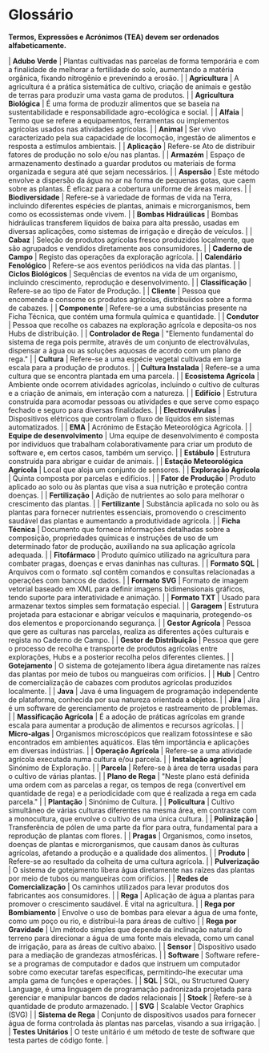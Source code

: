 # Glossário

**Termos, Expressões e Acrónimos (TEA) devem ser ordenados alfabeticamente.**

| **Adubo Verde**                    | Plantas cultivadas nas parcelas de forma temporária e com a finalidade de melhorar a fertilidade do solo, aumentando a matéria orgânica, fixando nitrogênio e prevenindo a erosão.             |
| **Agricultura**                    | A agricultura é a prática sistemática de cultivo, criação de animais e gestão de terras para produzir uma vasta gama de produtos.                                                              |
| **Agricultura Biológica**          | É uma forma de produzir alimentos que se baseia na sustentabilidade e responsabilidade agro-ecológica e social.                                                                                |
| **Alfaia**                         | Termo que se refere a equipamentos, ferramentas ou implementos agrícolas usados nas atividades agrícolas.                                                                                      |
| **Animal**                         | Ser vivo caracterizado pela sua capacidade de locomoção, ingestão de alimentos e resposta a estímulos ambientais.                                                                              |
| **Aplicação**                      | Refere-se Ato de distribuir fatores de produção no solo e/ou nas plantas.                                                                                                                      |
| **Armazém**                        | Espaço de armazenamento destinado a guardar produtos ou materiais de forma organizada e segura até que sejam necessários.                                                                      |
| **Aspersão**                       | Este método envolve a dispersão da água no ar na forma de pequenas gotas, que caem sobre as plantas. É eficaz para a cobertura uniforme de áreas maiores.                                      |
| **Biodiversidade**                 | Refere-se à variedade de formas de vida na Terra, incluindo diferentes espécies de plantas, animais e microrganismos, bem como os ecossistemas onde vivem.                                     |
| **Bombas Hidraúlicas**             | Bombas hidráulicas transferem líquidos de baixa para alta pressão, usadas em diversas aplicações, como sistemas de irrigação e direção de veículos.                                            |
| **Cabaz**                          | Seleção de produtos agrícolas fresco produzidos localmente, que são agrupados e vendidos diretamente aos consumidores.                                                                         |
| **Caderno de Campo**               | Registo das operações da exploração agrícola.                                                                                                                                                  |
| **Calendário Fenológico**          | Refere-se aos eventos periódicos na vida das plantas.                                                                                                                                          |
| **Ciclos Biológicos**              | Sequências de eventos na vida de um organismo, incluindo crescimento, reprodução e desenvolvimento.                                                                                            |
| **Classificação**                  | Refere-se ao tipo de Fator de Produção.                                                                                                                                                        |
| **Cliente**                        | Pessoa que encomenda e consome os produtos agrícolas, distribuiidos sobre a forma de cabazes.                                                                                                  |
| **Componente**                     | Refere-se a uma substâncias presente na Ficha Técnica, que contém uma formula química e quantidade.                                                                                            |
| **Condutor**                       | Pessoa que recolhe os cabazes na exploração agrícola e deposita-os nos Hubs de distribuição.                                                                                                   |
| **Controlador de Rega**            | "Elemento fundamental do sistema de rega pois permite, através de um conjunto de electroválvulas, dispensar a água ou as soluções aquosas de acordo com um plano de rega."                     |
| **Cultura**                        | Refere-se a uma espécie vegetal cultivada em larga escala para a produção de produtos.                                                                                                         |
| **Cultura Instalada**              | Refere-se a uma cultura que se encontra plantada em uma parcela.                                                                                                                               |
| **Ecosistema Agrícola**            | Ambiente onde ocorrem atividades agrícolas, incluindo o cultivo de culturas e a criação de animais, em interação com a natureza.                                                               |
| **Edifício**                       | Estrutura construída para acomodar pessoas ou atividades e que serve como espaço fechado e seguro para diversas finalidades.                                                                   |
| **Electroválvulas**                | Dispositivos elétricos que controlam o fluxo de líquidos em sistemas automatizados.                                                                                                            |
| **EMA**                            | Acrónimo de Estação Meteorológica Agrícola.                                                                                                                                                    |
| **Equipe de desenvolvimento**      | Uma equipe de desenvolvimento é composta por indivíduos que trabalham colaborativamente para criar um produto de software e, em certos casos, também um serviço.                               |
| **Estábulo**                       | Estrutura construída para abrigar e cuidar de animais.                                                                                                                                         |
| **Estação Meteorológica Agrícola** | Local que aloja um conjunto de sensores.                                                                                                                                                       |
| **Exploração Agrícola**            | Quinta composta por parcelas e edifícios.                                                                                                                                                      |
| **Fator de Produção**              | Produto aplicado ao solo ou às plantas que visa a sua nutrição e proteção contra doenças.                                                                                                      |
| **Fertilização**                   | Adição de nutrientes ao solo para melhorar o crescimento das plantas.                                                                                                                          |
| **Fertilizante**                   | Substância aplicada no solo ou às plantas para fornecer nutrientes essenciais, promovendo o crescimento saudável das plantas e aumentando a produtividade agrícola.                            |
| **Ficha Técnica**                  | Documento que fornece informações detalhadas sobre a composição, propriedades químicas e instruções de uso de um determinado fator de produção, auxiliando na sua aplicação agrícola adequada. |
| **Fitofármaco**                    | Produto químico utilizado na agricultura para combater pragas, doenças e ervas daninhas nas culturas.                                                                                          |
| **Formato SQL**                    | Arquivos com o formato .sql contêm comandos e consultas relacionadas a operações com bancos de dados.                                                                                          |
| **Formato SVG**                    | Formato de imagem vetorial baseado em XML para definir imagens bidimensionais gráficos, tendo suporte para interatividade e animação.                                                          |
| **Formato TXT**                    | Usado para armazenar textos simples sem formatação especial.                                                                                                                                   |
| **Garagem**                        | Estrutura projetada para estacionar e abrigar veículos e maquinaria, protegendo-os dos elementos e proporcionando segurança.                                                                   |
| **Gestor Agrícola**                | Pessoa que gere as culturas nas parcelas, realiza as diferentes ações culturais e regista no Caderno de Campo.                                                                                 |
| **Gestor de Distribuição**         | Pessoa que gere o processo de recolha e transporte de produtos agrícolas entre explorações, Hubs e a posterior recolha pelos diferentes clientes.                                              |
| **Gotejamento**                    | O sistema de gotejamento libera água diretamente nas raízes das plantas por meio de tubos ou mangueiras com orifícios.                                                                         |
| **Hub**                            | Centro de comercialização de cabazes com produtos agrícolas produzidos localmente.                                                                                                             |
| **Java**                           | Java é uma linguagem de programação independente de plataforma, conhecida por sua natureza orientada a objetos.                                                                                |
| **Jira**                           | Jira é um software de gerenciamento de projetos e rastreamento de problemas.                                                                                                                   |
| **Massificação Agrícola**          | É a adoção de práticas agrícolas em grande escala para aumentar a produção de alimentos e recursos agrícolas.                                                                                  |
| **Micro-algas**                    | Organismos microscópicos que realizam fotossíntese e são encontrados em ambientes aquáticos. Elas têm importância e aplicações em diversas indústrias.                                         |
| **Operação Agrícola**              | Refere-se a uma atividade agrícola executada numa cultura e/ou parcela.                                                                                                                        |
| **Instalação agrícola**            | Sinónimo de Exploração.                                                                                                                                                                        |
| **Parcela**                        | Refere-se à área de terra usadas para o cultivo de várias plantas.                                                                                                                             |
| **Plano de Rega**                  | "Neste plano está definida uma ordem com as parcelas a regar, os tempos de rega (convertível em quantidade de rega) e a periodicidade com que é realizada a rega em cada parcela."             |
| **Plantação**                      | Sinónimo de Cultura.                                                                                                                                                                           |
| **Policultura**                    | Cultivo simultâneo de várias culturas diferentes na mesma área, em contraste com a monocultura, que envolve o cultivo de uma única cultura.                                                    |
| **Polinização**                    | Transferência de pólen de uma parte da flor para outra, fundamental para a reprodução de plantas com flores.                                                                                   |
| **Pragas**                         | Organismos, como insetos, doenças de plantas e microrganismos, que causam danos às culturas agrícolas, afetando a produção e a qualidade dos alimentos.                                        |
| **Produto**                        | Refere-se ao resultado da colheita de uma cultura agrícola.                                                                                                                                    |
| **Pulverização**                   | O sistema de gotejamento libera água diretamente nas raízes das plantas por meio de tubos ou mangueiras com orifícios.                                                                         |
| **Redes de Comercialização**       | Os caminhos utilizados para levar produtos dos fabricantes aos consumidores.                                                                                                                   |
| **Rega**                           | Aplicação de água a plantas para promover o crescimento saudável. É vital na agricultura.                                                                                                      |
| **Rega por Bombiamento**           | Envolve o uso de bombas para elevar a água de uma fonte, como um poço ou rio, e distribuí-la para áreas de cultivo                                                                             |
| **Rega por Gravidade**             | Um método simples que depende da inclinação natural do terreno para direcionar a água de uma fonte mais elevada, como um canal de irrigação, para as áreas de cultivo abaixo.                  |
| **Sensor**                         | Dispositivo usado para a mediação de grandezas atmosféricas.                                                                                                                                   |
| **Software**                       | Software refere-se a programas de computador e dados que instruem um computador sobre como executar tarefas específicas, permitindo-lhe executar uma ampla gama de funções e operações.        |
| **SQL**                            | SQL, ou Structured Query Language, é uma linguagem de programação padronizada projetada para gerenciar e manipular bancos de dados relacionais                                                 |
| **Stock**                          | Refere-se à quantidade de produto armazenado.                                                                                                                                                  |
| **SVG**                            | Scalable Vector Graphics (SVG)                                                                                                                                                                 |
| **Sistema de Rega**                | Conjunto de dispositivos usados para fornecer água de forma controlada às plantas nas parcelas, visando a sua irrigação.                                                                       |
| **Testes Unitários**               | O teste unitário é um método de teste de software que testa partes de código fonte.                                                                                                            |